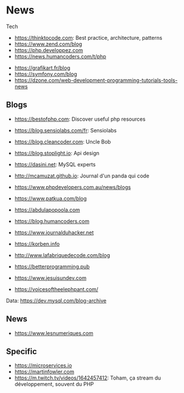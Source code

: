 News
===
Tech  
+ https://thinktocode.com: Best practice, architecture, patterns
+ https://www.zend.com/blog
+ https://php.developpez.com
+ https://news.humancoders.com/t/php

- https://grafikart.fr/blog
- https://symfony.com/blog
- https://dzone.com/web-development-programming-tutorials-tools-news

Blogs
---
+ https://bestofphp.com: Discover useful php resources
+ https://blog.sensiolabs.com/fr: Sensiolabs
+ https://blog.cleancoder.com: Uncle Bob
+ https://blog.stoplight.io: Api design
+ https://dasini.net: MySQL experts
+ http://mcamuzat.github.io: Journal d'un panda qui code
+ https://www.phpdevelopers.com.au/news/blogs

+ https://www.patkua.com/blog
+ https://abdulapopoola.com
+ https://blog.humancoders.com
+ https://www.journalduhacker.net
+ https://korben.info
+ http://www.lafabriquedecode.com/blog
+ https://betterprogramming.pub
+ https://www.jesuisundev.com
+ https://voicesoftheelephpant.com/

Data: https://dev.mysql.com/blog-archive

News
---
* https://www.lesnumeriques.com

Specific
---
+ https://microservices.io
+ https://martinfowler.com
+ https://m.twitch.tv/videos/1642457412: Toham, ça stream du développement, souvent du PHP

